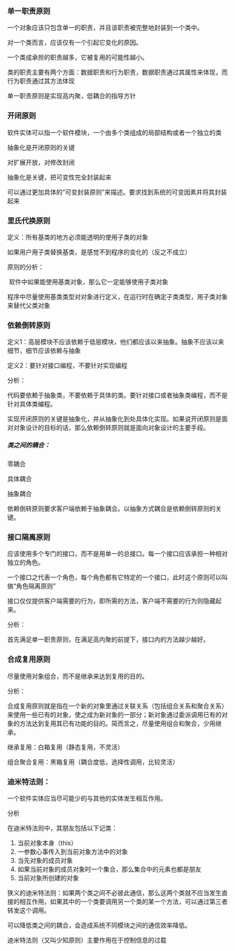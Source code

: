 ### 单一职责原则

一个对象应该只包含单一的职责，并且该职责被完整地封装到一个类中。

对一个类而言，应该仅有一个引起它变化的原因。

一个类成承担的职责越多，它被复用的可能性越小。

类的职责主要有两个方面：数据职责和行为职责，数据职责通过其属性来体现，而行为职责通过其方法体现

单一职责原则是实现高内聚，低耦合的指导方针



### 开闭原则

软件实体可以指一个软件模块，一个由多个类组成的局部结构或者一个独立的类

抽象化是开闭原则的关键

对扩展开放，对修改封闭

抽象化是关键，把可变性完全封装起来

可以通过更加具体的“可变封装原则”来描述。要求找到系统的可变因素并将其封装起来

### 里氏代换原则

定义：所有基类的地方必须能透明的使用子类的对象

如果用户用子类替换基类，是感觉不到程序的变化的（反之不成立）



原则的分析：

​	软件中如果能使用基类对象，那么它一定能够使用子类对象

​	程序中尽量使用基类类型对对象进行定义，在运行时在确定子类类型，用子类对象来替代父类对象



### 依赖倒转原则

定义1：高层模块不应该依赖于低层模块，他们都应该以来抽象。抽象不应该以来细节，细节应该依赖与抽象

定义2：要针对接口编程，不要针对实现编程

分析：

代码要依赖于抽象类，不要依赖于具体的类。要针对接口或者抽象类编程，而不是针对具体类编程。

实现开闭原则的关键是抽象化，并从抽象化到处具体化实现。如果说开闭原则是面对对象设计的目标的话，那么依赖倒转原则就是面向对象设计的主要手段。

##### 类之间的耦合：

零耦合

具体耦合

抽象耦合

依赖倒转原则要求客户端依赖于抽象耦合。以抽象方式耦合是依赖倒转原则的关键。

### 接口隔离原则

应该使用多个专门的接口，而不是用单一的总接口。每一个接口应该承担一种相对独立的角色。

一个接口之代表一个角色，每个角色都有它特定的一个接口，此时这个原则可以叫做“角色隔离原则”

接口仅仅提供客户端需要的行为，即所需的方法，客户端不需要的行为则隐藏起来。

分析：

首先满足单一职责原则，在满足高内聚的前提下，接口内的方法越少越好。

 

### 合成复用原则

尽量使用对象组合，而不是继承来达到复用的目的。

分析：

合成复用原则就是指在一个新的对象里通过关联关系（包括组合关系和聚合关系）来使用一些已有的对象，使之成为新对象的一部分；新对象通过委派调用已有的对象的方法达到复用其已有功能的目的。简而言之，尽量使用组合和聚合，少用继承。

继承复用：白箱复用（静态复用，不灵活）

组合聚合复用：黑箱复用（耦合度低，选择性调用，比较灵活）



### 迪米特法则：

一个软件实体应当尽可能少的与其他的实体发生相互作用。

分析

在迪米特法则中，其朋友包括以下记类：

1. 当前对象本身（this）
2. 一参数心事传入到当前对象方法中的对象
3. 当先对象的成员对象
4. 如果当前对象的成员对象时一个集合，那么集合中的元素也都是朋友
5. 当前对象所创建的对象

狭义的迪米特法则：如果两个类之间不必彼此通信，那么这两个类就不应当发生直接的相互作用，如果其中的一个类要调用另一个类的某一个方法，可以通过第三者转发这个调用。

可以降低类之间的耦合，会造成系统不同模块之间的通信效率降低。

迪米特法则（又叫少知原则）主要作用在于控制信息的过载